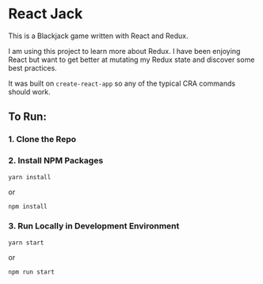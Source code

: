 # React Jack

This is a Blackjack game written with React and Redux.

I am using this project to learn more about Redux. I have been enjoying React but want to get better at mutating my Redux state and discover some best practices.

It was built on `create-react-app` so any of the typical CRA commands should work.

## To Run:

### 1. Clone the Repo

### 2. Install NPM Packages

```
yarn install
```

or

```
npm install
```

### 3. Run Locally in Development Environment

```
yarn start
```

or

```
npm run start
```
